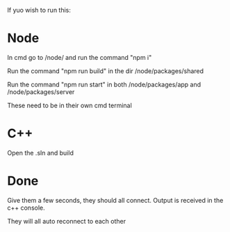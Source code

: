 If yuo wish to run this:

# Node
In cmd go to /node/ and run the command "npm i"

Run the command "npm run build" in the dir
/node/packages/shared

Run the command "npm run start"
in both
/node/packages/app
and
/node/packages/server

These need to be in their own cmd terminal

# C++
Open the .sln and build

# Done
Give them a few seconds, they should all connect. Output is received in the c++
console.

They will all auto reconnect to each other

